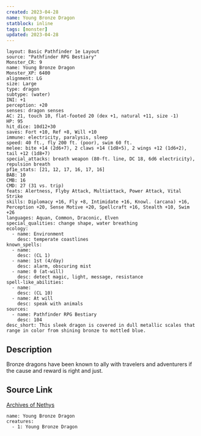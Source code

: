 ```yaml
---
created: 2023-04-28
name: Young Bronze Dragon
statblock: inline
tags: [monster]
updated: 2023-04-28
---
```

```statblock
layout: Basic Pathfinder 1e Layout
source: "Pathfinder RPG Bestiary"
Monster_CR: 9
name: Young Bronze Dragon
Monster_XP: 6400
alignment: LG
size: Large
type: dragon
subtype: (water)
INI: +1
perception: +20
senses: dragon senses
AC: 21, touch 10, flat-footed 20 (dex +1, natural +11, size -1)
HP: 95
hit_dice: 10d12+30
saves: Fort +10, Ref +8, Will +10
immune: electricity, paralysis, sleep
speed: 40 ft., fly 200 ft. (poor), swim 60 ft.
melee: bite +14 (2d6+7), 2 claws +14 (1d8+5), 2 wings +12 (1d6+2), tail +12 (1d8+7)
special_attacks: breath weapon (80-ft. line, DC 18, 6d6 electricity), repulsion breath
pf1e_stats: [21, 12, 17, 16, 17, 16]
BAB: 10
CMB: 16
CMD: 27 (31 vs. trip)
feats: Alertness, Flyby Attack, Multiattack, Power Attack, Vital Strike
skills: Diplomacy +16, Fly +8, Intimidate +16, Knowl. (arcana) +16, Perception +20, Sense Motive +20, Spellcraft +16, Stealth +10, Swim +26
languages: Aquan, Common, Draconic, Elven
special_qualities: change shape, water breathing
ecology:
  - name: Environment
    desc: temperate coastlines
known_spells:
  - name:
    desc: (CL 1)
  - name: 1st (4/day)
    desc: alarm, obscuring mist
  - name: 0 (at-will)
    desc: detect magic, light, message, resistance
spell-like_abilities:
  - name:
    desc: (CL 10)
  - name: At will
    desc: speak with animals
sources:
  - name: Pathfinder RPG Bestiary
    desc: 104
desc_short: This sleek dragon is covered in dull metallic scales that range in color from shining bronze to mottled blue.
```
## Description
Bronze dragons have been known to ally with travelers and adventurers if the cause and reward is right and just. 
## Source Link
[Archives of Nethys](https://aonprd.com/MonsterDisplay.aspx?ItemName=Young%20Bronze%20Dragon)
```encounter-table
name: Young Bronze Dragon
creatures:
  - 1: Young Bronze Dragon
```
